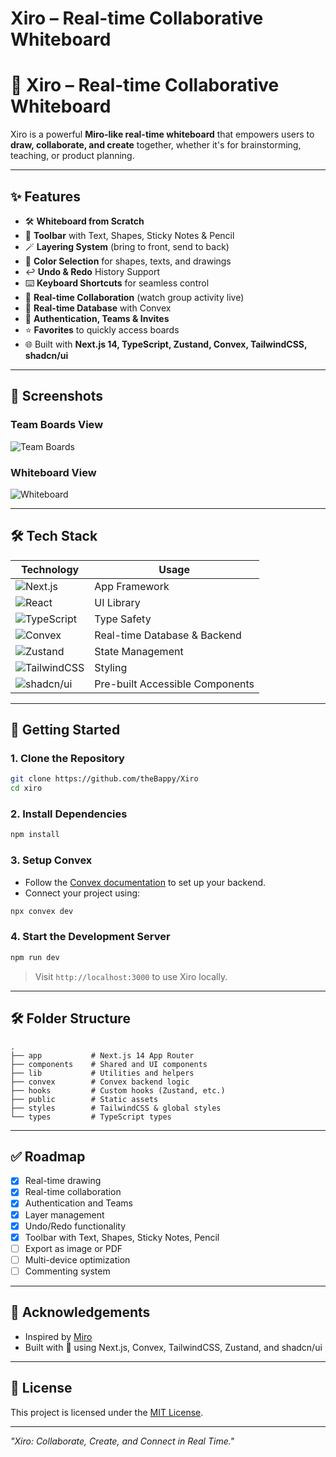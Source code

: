# Xiro – Real-time Collaborative Whiteboard

# 🚀 Xiro – Real-time Collaborative Whiteboard

Xiro is a powerful **Miro-like real-time whiteboard** that empowers users to **draw, collaborate, and create** together, whether it's for brainstorming, teaching, or product planning.

---

## ✨ Features

* 🛠️ **Whiteboard from Scratch**
* 🧰 **Toolbar** with Text, Shapes, Sticky Notes & Pencil
* 🪄 **Layering System** (bring to front, send to back)
* 🎨 **Color Selection** for shapes, texts, and drawings
* ↩️ **Undo & Redo** History Support
* ⌨️ **Keyboard Shortcuts** for seamless control
* 🤝 **Real-time Collaboration** (watch group activity live)
* 💾 **Real-time Database** with Convex
* 🔐 **Authentication, Teams & Invites**
* ⭐ **Favorites** to quickly access boards
* 🌐 Built with **Next.js 14, TypeScript, Zustand, Convex, TailwindCSS, shadcn/ui**

---

## 📸 Screenshots

### Team Boards View

![Team Boards](attachment:/mnt/data/screencapture-localhost-3000-2025-07-07-00_18_18.png)

### Whiteboard View

![Whiteboard](attachment:/mnt/data/screencapture-localhost-3000-board-j57fttg69mjcg90d9vbm0jdg197k785n-2025-07-07-00_19_16.png)

---

## 🛠️ Tech Stack

| Technology                                                                                                    | Usage                           |
| ------------------------------------------------------------------------------------------------------------- | ------------------------------- |
| ![Next.js](https://img.shields.io/badge/Next.js-000000?style=flat\&logo=nextdotjs\&logoColor=white)           | App Framework                   |
| ![React](https://img.shields.io/badge/React-20232A?style=flat\&logo=react\&logoColor=61DAFB)                  | UI Library                      |
| ![TypeScript](https://img.shields.io/badge/TypeScript-007ACC?style=flat\&logo=typescript\&logoColor=white)    | Type Safety                     |
| ![Convex](https://img.shields.io/badge/Convex-6A0DAD?style=flat\&logoColor=white)                             | Real-time Database & Backend    |
| ![Zustand](https://img.shields.io/badge/Zustand-FFAA00?style=flat\&logoColor=white)                           | State Management                |
| ![TailwindCSS](https://img.shields.io/badge/TailwindCSS-06B6D4?style=flat\&logo=tailwindcss\&logoColor=white) | Styling                         |
| ![shadcn/ui](https://img.shields.io/badge/shadcn/ui-111827?style=flat\&logoColor=white)                       | Pre-built Accessible Components |

---

## 🚀 Getting Started

### 1. Clone the Repository

```bash
git clone https://github.com/theBappy/Xiro
cd xiro
```

### 2. Install Dependencies

```bash
npm install
```

### 3. Setup Convex

* Follow the [Convex documentation](https://docs.convex.dev/) to set up your backend.
* Connect your project using:

```bash
npx convex dev
```

### 4. Start the Development Server

```bash
npm run dev
```

> Visit `http://localhost:3000` to use Xiro locally.

---

## 🛠️ Folder Structure

```plaintext
.
├── app           # Next.js 14 App Router
├── components    # Shared and UI components
├── lib           # Utilities and helpers
├── convex        # Convex backend logic
├── hooks         # Custom hooks (Zustand, etc.)
├── public        # Static assets
├── styles        # TailwindCSS & global styles
└── types         # TypeScript types
```

---

## ✅ Roadmap

* [x] Real-time drawing
* [x] Real-time collaboration
* [x] Authentication and Teams
* [x] Layer management
* [x] Undo/Redo functionality
* [x] Toolbar with Text, Shapes, Sticky Notes, Pencil
* [ ] Export as image or PDF
* [ ] Multi-device optimization
* [ ] Commenting system

---

## 🙏 Acknowledgements

* Inspired by [Miro](https://miro.com/)
* Built with 💙 using Next.js, Convex, TailwindCSS, Zustand, and shadcn/ui

---

## 📄 License

This project is licensed under the [MIT License](LICENSE).

---

*"Xiro: Collaborate, Create, and Connect in Real Time."*
